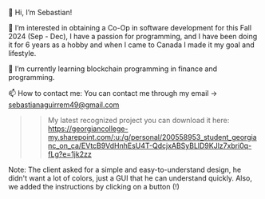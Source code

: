 👋 Hi, I’m Sebastian!

👀 I’m interested in obtaining a Co-Op in software development for this Fall 2024 (Sep - Dec), I have a passion for programming, and I have been doing it for 6 years as a hobby and when I came to Canada I made it my goal and lifestyle.

🌱 I’m currently learning blockchain programming in finance and programming.

📫 How to contact me:
    You can contact me through my email -> sebastianaguirrem49@gmail.com

>> My latest recognized project you can download it here:
    https://georgiancollege-my.sharepoint.com/:u:/g/personal/200558953_student_georgianc_on_ca/EVtcB9VdHnhEsU4T-QdcjxABSyBLlD9KJlz7xbri0q-fLg?e=1jk2zz
    
Note: The client asked for a simple and easy-to-understand design, he didn't want a lot of colors, just a GUI that he can understand quickly. Also, we added the instructions by clicking on a button (!)    
